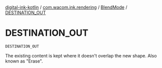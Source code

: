 [digital-ink-kotlin](../../index.md) / [com.wacom.ink.rendering](../index.md) / [BlendMode](index.md) / [DESTINATION_OUT](./-d-e-s-t-i-n-a-t-i-o-n_-o-u-t.md)

# DESTINATION_OUT

`DESTINATION_OUT`

The existing content is kept where it doesn't overlap the new shape. Also known as "Erase".

